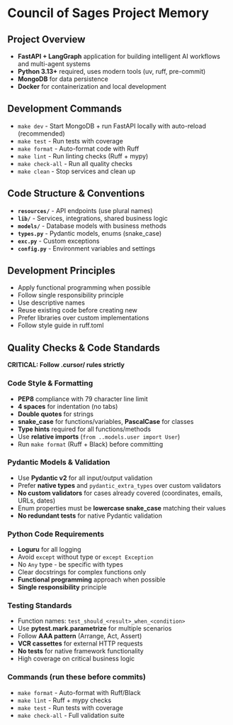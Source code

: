 # Council of Sages Project Memory

## Project Overview
- **FastAPI + LangGraph** application for building intelligent AI workflows and multi-agent systems
- **Python 3.13+** required, uses modern tools (uv, ruff, pre-commit)
- **MongoDB** for data persistence
- **Docker** for containerization and local development

## Development Commands
- `make dev` - Start MongoDB + run FastAPI locally with auto-reload (recommended)
- `make test` - Run tests with coverage
- `make format` - Auto-format code with Ruff
- `make lint` - Run linting checks (Ruff + mypy)
- `make check-all` - Run all quality checks
- `make clean` - Stop services and clean up

## Code Structure & Conventions
- **`resources/`** - API endpoints (use plural names)
- **`lib/`** - Services, integrations, shared business logic
- **`models/`** - Database models with business methods
- **`types.py`** - Pydantic models, enums (snake_case)
- **`exc.py`** - Custom exceptions
- **`config.py`** - Environment variables and settings

## Development Principles
- Apply functional programming when possible
- Follow single responsibility principle
- Use descriptive names
- Reuse existing code before creating new
- Prefer libraries over custom implementations
- Follow style guide in ruff.toml

## Quality Checks & Code Standards
**CRITICAL: Follow .cursor/ rules strictly**

### Code Style & Formatting
- **PEP8** compliance with 79 character line limit
- **4 spaces** for indentation (no tabs)
- **Double quotes** for strings
- **snake_case** for functions/variables, **PascalCase** for classes
- **Type hints** required for all functions/methods
- Use **relative imports** (`from ..models.user import User`)
- Run `make format` (Ruff + Black) before committing

### Pydantic Models & Validation
- Use **Pydantic v2** for all input/output validation
- Prefer **native types** and `pydantic_extra_types` over custom validators
- **No custom validators** for cases already covered (coordinates, emails, URLs, dates)
- Enum properties must be **lowercase snake_case** matching their values
- **No redundant tests** for native Pydantic validation

### Python Code Requirements
- **Loguru** for all logging
- Avoid `except` without type or `except Exception`
- No `Any` type - be specific with types
- Clear docstrings for complex functions only
- **Functional programming** approach when possible
- **Single responsibility** principle

### Testing Standards
- Function names: `test_should_<result>_when_<condition>`
- Use **pytest.mark.parametrize** for multiple scenarios
- Follow **AAA pattern** (Arrange, Act, Assert)
- **VCR cassettes** for external HTTP requests
- **No tests** for native framework functionality
- High coverage on critical business logic

### Commands (run these before commits)
- `make format` - Auto-format with Ruff/Black
- `make lint` - Ruff + mypy checks
- `make test` - Run tests with coverage
- `make check-all` - Full validation suite
